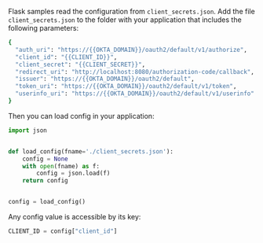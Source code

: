 Flask samples read the configuration from `client_secrets.json`.
Add the file `client_secrets.json` to the folder with your application that includes the following parameters:

```bash
{
  "auth_uri": "https://{{OKTA_DOMAIN}}/oauth2/default/v1/authorize",
  "client_id": "{{CLIENT_ID}}",
  "client_secret": "{{CLIENT_SECRET}}",
  "redirect_uri": "http://localhost:8080/authorization-code/callback",
  "issuer": "https://{{OKTA_DOMAIN}}/oauth2/default",
  "token_uri": "https://{{OKTA_DOMAIN}}/oauth2/default/v1/token",
  "userinfo_uri": "https://{{OKTA_DOMAIN}}/oauth2/default/v1/userinfo"
}
```

Then you can load config in your application:

```py
import json


def load_config(fname='./client_secrets.json'):
    config = None
    with open(fname) as f:
        config = json.load(f)
    return config


config = load_config()
```

Any config value is accessible by its key:
```py
CLIENT_ID = config["client_id"]
```
